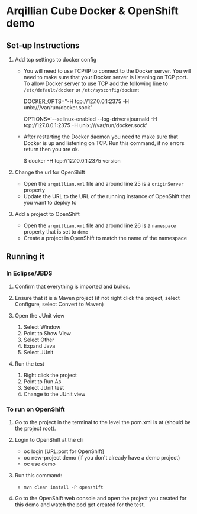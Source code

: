 # Arqillian Cube Docker & OpenShift demo


## Set-up Instructions

1. Add tcp settings to docker config  
   *  You will need to use TCP/IP to connect to the Docker server. You will need to make sure that your Docker server is listening on TCP port. To allow Docker server to use TCP add the following line to `/etc/default/docker` or `/etc/sysconfig/docker`:   
   
        DOCKER_OPTS="-H tcp://127.0.0.1:2375 -H unix:///var/run/docker.sock"

        OPTIONS='--selinux-enabled --log-driver=journald -H tcp://127.0.0.1:2375 -H unix:///var/run/docker.sock'
   
   *  After restarting the Docker daemon you need to make sure that Docker is up and listening on TCP. Run this command, if no errors return then you are ok.
   
        $ docker -H tcp://127.0.0.1:2375 version


2. Change the url for OpenShift  
    *  Open the `arquillian.xml` file and around line 25 is a `originServer` property  
    *  Update the URL to the URL of the running instance of OpenShift that you want to deploy to  

3. Add a project to OpenShift  
    *  Open the `arquillian.xml` file and around line 26 is a `namespace` property that is set to `demo`  
    *  Create a project in OpenShift to match the name of the namespace  


## Running it

### In Eclipse/JBDS

1. Confirm that everything is imported and builds.  
2. Ensure that it is a Maven project (if not right click the project, select Configure, select Convert to Maven)  
3. Open the JUnit view  
    1. Select Window  
    2. Point to Show View  
    3. Select Other  
    4. Expand Java  
    5. Select JUnit  
    
4. Run the test  
    1. Right click the project  
    2. Point to Run As  
    3. Select JUnit test  
    4. Change to the JUnit view  

### To run on OpenShift

1. Go to the project in the terminal to the level the pom.xml is at (should be the project root).  
2. Login to OpenShift at the cli  
    *  oc login [URL:port for OpenShift]  
    *  oc new-project demo (if you don't already have a demo project)  
    *  oc use demo

3. Run this command:  
    *  `mvn clean install -P openshift`
    
4. Go to the OpenShift web console and open the project you created for this demo and watch the pod get created for the test. 
